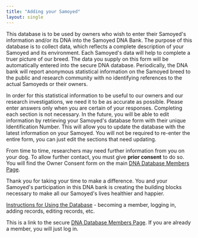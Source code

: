 ```yaml
---
title: "Adding your Samoyed"
layout: single
---
```


This database is to be used by owners who wish to enter their Samoyed's information and/or its DNA into the Samoyed DNA Bank.
The purpose of this database is to collect data, which reflects a complete description of your Samoyed and its environment.
Each Samoyed's data will help to complete a truer picture of our breed.
The data you supply on this form will be automatically entered into the secure DNA database.
Periodically, the DNA bank will report anonymous statistical information on the Samoyed breed to the public and research community with no identifying references to the actual Samoyeds or their owners.

In order for this statistical information to be useful to our owners and our research investigations, we need it to be as accurate as possible.
Please enter answers only when you are certain of your responses.
Completing each section is not necessary.
In the future, you will be able to edit information by retrieving your Samoyed's database form with their unique Identification Number.
This will allow you to update the database with the latest information on your Samoyed.
You will not be required to re-enter the entire form, you can just edit the sections that need updating.

From time to time, researchers may need further information from you on your dog.
To allow further contact, you must give **prior consent** to do so.
You will find the Owner Consent form on the main [DNA Database Members Page](https://www.dogenes.com/members1.html).

Thank you for taking your time to make a difference. You and your
Samoyed's participation in this DNA bank is creating the building
blocks necessary to make all our Samoyed's lives healthier and happier.

[Instructions for Using the Database](/databases/using-the-database) -
becoming a member, logging in, adding records, editing records, etc.

This is a link to the secure [DNA Database Members Page](https://www.dogenes.com/members1.html).
If you are already a member, you will just log in.
